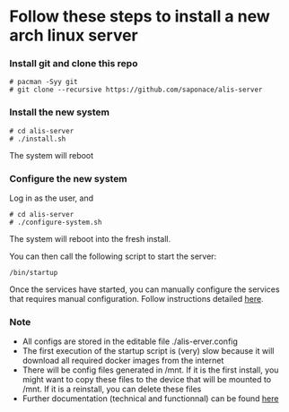 # Follow these steps to install a new arch linux server

### Install git and clone this repo
```
# pacman -Syy git
# git clone --recursive https://github.com/saponace/alis-server
```

### Install the new system
```
# cd alis-server
# ./install.sh
```
The system will reboot


### Configure the new system
Log in as the user, and
```
# cd alis-server
# ./configure-system.sh
```
The system will reboot into the fresh install.

You can then call the following script to start the server:
```
/bin/startup
```
Once the services have started, you can manually configure the services that requires manual configuration. Follow
instructions detailed [here](documentation/services-and-setup-instructions.md).


### Note
- All configs are stored in the editable file ./alis-erver.config
- The first execution of the startup script is (very) slow because it will download all required docker images from the
  internet
- There will be config files generated in /mnt. If it is the first install, you might want to copy these files to the
  device that will be mounted to /mnt. If it is a reinstall, you can delete these files
- Further documentation (technical and functionnal) can be found [here](documentation/)
